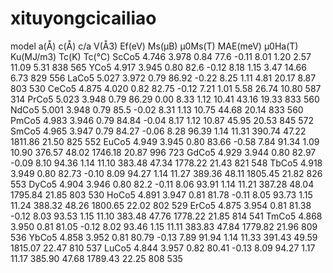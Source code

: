 # xituyongcicailiao
model  a(Å)   c(Å)   c/a  V(Å3) Ef(eV)  Ms(μB)  μ0Ms(T)  MAE(meV)  μ0Ha(T)  Ku(MJ/m3)  Tc(K)  Tc(℃)
ScCo5  4.746  3.978  0.84 77.6  -0.11    8.01    1.20     2.57      11.09     5.31      838    565
YCo5   4.917  3.945  0.80 82.6  -0.12    8.18    1.15     3.47      14.66     6.73      829    556
LaCo5  5.027  3.972  0.79 86.92 -0.22    8.25    1.11     4.81      20.17     8.87      803    530
CeCo5  4.875  4.020  0.82 82.75 -0.12    7.21    1.01     5.58      26.74     10.80     587    314
PrCo5  5.023  3.948  0.79 86.29  0.00    8.33    1.12     10.41     43.16     19.33     833    560
NdCo5  5.001  3.948  0.79 85.5	-0.02    8.31    1.13     10.75     44.68     20.14     833    560
PmCo5  4.983  3.946  0.79 84.84	-0.04    8.17    1.12 	  10.87     45.95     20.53     845    572
SmCo5	4.965 	3.947 	0.79 	84.27	-0.06 	8.28 	96.39 	1.14 	11.31 	390.74 	47.22 	1811.86 	21.50 	825 	552
EuCo5	4.949 	3.945 	0.80 	83.66	-0.58 	7.84 	91.34 	1.09 	10.90 	376.57 	48.02 	1746.18 	20.87 	996 	723
GdCo5	4.929 	3.944 	0.80 	82.97	-0.09 	8.10 	94.36 	1.14 	11.10 	383.48 	47.34 	1778.22 	21.43 	821 	548
TbCo5	4.918 	3.949 	0.80 	82.73	-0.10 	8.09 	94.27 	1.14 	11.27 	389.36 	48.11 	1805.45 	21.82 	826 	553
DyCo5	4.904 	3.946 	0.80 	82.2	-0.11 	8.06 	93.91 	1.14 	11.21 	387.28 	48.04 	1795.84 	21.85 	803 	530
HoCo5	4.891 	3.947 	0.81 	81.78	-0.11 	8.05 	93.73 	1.15 	11.24 	388.32 	48.26 	1800.65 	22.02 	802 	529
ErCo5	4.875 	3.954 	0.81 	81.38	-0.12 	8.03 	93.53 	1.15 	11.10 	383.48 	47.76 	1778.22 	21.85 	814 	541
TmCo5	4.868 	3.950 	0.81 	81.05	-0.12 	8.02 	93.46 	1.15 	11.11 	383.83 	47.84 	1779.82 	21.96 	809 	536
YbCo5	4.858 	3.952 	0.81 	80.79	-0.13 	7.89 	91.94 	1.14 	11.33 	391.43 	49.59 	1815.07 	22.47 	810 	537
LuCo5	4.844 	3.957 	0.82 	80.41	-0.13 	8.09 	94.27 	1.17 	11.17 	385.90 	47.68 	1789.43 	22.25 	808 	535
